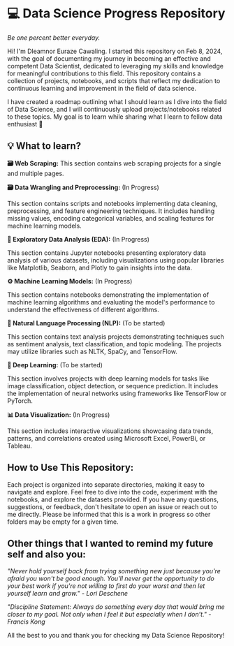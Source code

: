 # 💻 Data Science Progress Repository
_Be one percent better everyday._

Hi! I'm Dleamnor Euraze Cawaling. I started this repository on Feb 8, 2024, with the goal of documenting my journey in becoming an effective and competent Data Scientist, dedicated to leveraging my skills and knowledge for meaningful contributions to this field. This repository contains a collection of projects, notebooks, and scripts that reflect my dedication to continuous learning and improvement in the field of data science.

I have created a roadmap outlining what I should learn as I dive into the field of Data Science, and I will continuously upload projects/notebooks related to these topics. My goal is to learn while sharing what I learn to fellow data enthusiast 🤝

## 💡 What to learn?

**🗃️ Web Scraping:**
This section contains web scraping projects for a single and multiple pages. 

**🗃️ Data Wrangling and Preprocessing:** (In Progress)

This section contains scripts and notebooks implementing data cleaning, preprocessing, and feature engineering techniques. It includes handling missing values, encoding categorical variables, and scaling features for machine learning models.

**🔎 Exploratory Data Analysis (EDA):** (In Progress)

This section contains Jupyter notebooks presenting exploratory data analysis of various datasets, including visualizations using popular libraries like Matplotlib, Seaborn, and Plotly to gain insights into the data.

**⚙️ Machine Learning Models:** (In Progress)

This section contains notebooks demonstrating the implementation of machine learning algorithms and evaluating the model's performance to understand the effectiveness of different algorithms.

**📝 Natural Language Processing (NLP):** (To be started)

This section contains text analysis projects demonstrating techniques such as sentiment analysis, text classification, and topic modeling. The projects may utilize libraries such as NLTK, SpaCy, and TensorFlow.

**🤖 Deep Learning:** (To be started)

This section involves projects with deep learning models for tasks like image classification, object detection, or sequence prediction. It includes the implementation of neural networks using frameworks like TensorFlow or PyTorch.

**📊 Data Visualization:** (In Progress)

This section includes interactive visualizations showcasing data trends, patterns, and correlations created using Microsoft Excel, PowerBi, or Tableau.

## How to Use This Repository:
Each project is organized into separate directories, making it easy to navigate and explore.
Feel free to dive into the code, experiment with the notebooks, and explore the datasets provided. If you have any questions, suggestions, or feedback, don't hesitate to open an issue or reach out to me directly. Please be informed that this is a work in progress so other folders may be empty for a given time. 

## Other things that I wanted to remind my future self and also you:
*"Never hold yourself back from trying something new just because you're afraid you won't be good enough. You'll never get the opportunity to do your best work if you're not willing to first do your worst and then let yourself learn and grow." - Lori Deschene*

*"Discipline Statement: Always do something every day that would bring me closer to my goal. Not only when I feel it but especially when I don’t." - Francis Kong*

All the best to you and thank you for checking my Data Science Repository! 
